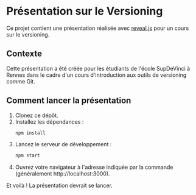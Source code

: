 # Présentation sur le Versioning

Ce projet contient une présentation réalisée avec [reveal.js](https://revealjs.com) pour un cours sur le versioning.

## Contexte

Cette présentation a été créée pour les étudiants de l'école SupDeVinci à Rennes dans le cadre d'un cours d'introduction aux outils de versioning comme Git.

## Comment lancer la présentation

1.  Clonez ce dépôt.
2.  Installez les dépendances :
    ```bash
    npm install
    ```
3.  Lancez le serveur de développement :
    ```bash
    npm start
    ```
4.  Ouvrez votre navigateur à l'adresse indiquée par la commande (généralement http://localhost:3000).

Et voilà ! La présentation devrait se lancer.